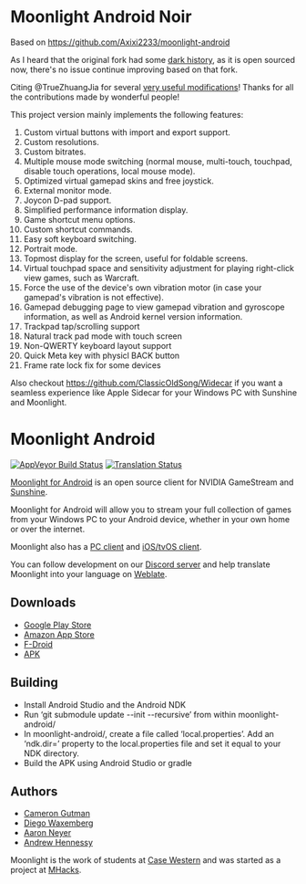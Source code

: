 # Moonlight Android Noir

Based on https://github.com/Axixi2233/moonlight-android

As I heard that the original fork had some [dark history](https://www.bilibili.com/read/cv35787801), as it is open sourced now, there's no issue continue improving based on that fork.

Citing @TrueZhuangJia for several [very useful modifications](https://github.com/moonlight-stream/moonlight-android/issues/1348#issuecomment-2236344729)! Thanks for all the contributions made by wonderful people!

This project version mainly implements the following features:
1. Custom virtual buttons with import and export support.
2. Custom resolutions.
3. Custom bitrates.
4. Multiple mouse mode switching (normal mouse, multi-touch, touchpad, disable touch operations, local mouse mode).
5. Optimized virtual gamepad skins and free joystick.
6. External monitor mode.
7. Joycon D-pad support.
8. Simplified performance information display.
9. Game shortcut menu options.
10. Custom shortcut commands.
11. Easy soft keyboard switching.
12. Portrait mode.
13. Topmost display for the screen, useful for foldable screens.
14. Virtual touchpad space and sensitivity adjustment for playing right-click view games, such as Warcraft.
15. Force the use of the device's own vibration motor (in case your gamepad's vibration is not effective).
16. Gamepad debugging page to view gamepad vibration and gyroscope information, as well as Android kernel version information.
17. Trackpad tap/scrolling support
18. Natural track pad mode with touch screen
19. Non-QWERTY keyboard layout support
20. Quick Meta key with physicl BACK button
21. Frame rate lock fix for some devices

Also checkout https://github.com/ClassicOldSong/Widecar if you want a seamless experience like Apple Sidecar for your Windows PC with Sunshine and Moonlight.

# Moonlight Android

[![AppVeyor Build Status](https://ci.appveyor.com/api/projects/status/232a8tadrrn8jv0k/branch/master?svg=true)](https://ci.appveyor.com/project/cgutman/moonlight-android/branch/master)
[![Translation Status](https://hosted.weblate.org/widgets/moonlight/-/moonlight-android/svg-badge.svg)](https://hosted.weblate.org/projects/moonlight/moonlight-android/)

[Moonlight for Android](https://moonlight-stream.org) is an open source client for NVIDIA GameStream and [Sunshine](https://github.com/LizardByte/Sunshine).

Moonlight for Android will allow you to stream your full collection of games from your Windows PC to your Android device,
whether in your own home or over the internet.

Moonlight also has a [PC client](https://github.com/moonlight-stream/moonlight-qt) and [iOS/tvOS client](https://github.com/moonlight-stream/moonlight-ios).

You can follow development on our [Discord server](https://moonlight-stream.org/discord) and help translate Moonlight into your language on [Weblate](https://hosted.weblate.org/projects/moonlight/moonlight-android/).

## Downloads
* [Google Play Store](https://play.google.com/store/apps/details?id=com.limelight)
* [Amazon App Store](https://www.amazon.com/gp/product/B00JK4MFN2)
* [F-Droid](https://f-droid.org/packages/com.limelight)
* [APK](https://github.com/moonlight-stream/moonlight-android/releases)

## Building
* Install Android Studio and the Android NDK
* Run ‘git submodule update --init --recursive’ from within moonlight-android/
* In moonlight-android/, create a file called ‘local.properties’. Add an ‘ndk.dir=’ property to the local.properties file and set it equal to your NDK directory.
* Build the APK using Android Studio or gradle

## Authors

* [Cameron Gutman](https://github.com/cgutman)  
* [Diego Waxemberg](https://github.com/dwaxemberg)  
* [Aaron Neyer](https://github.com/Aaronneyer)  
* [Andrew Hennessy](https://github.com/yetanothername)

Moonlight is the work of students at [Case Western](http://case.edu) and was
started as a project at [MHacks](http://mhacks.org).

